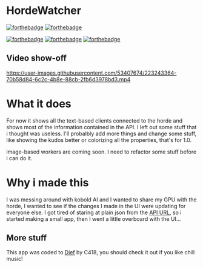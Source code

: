 # HordeWatcher
[![forthebadge](https://forthebadge.com/images/badges/powered-by-electricity.svg)](https://forthebadge.com)
[![forthebadge](https://forthebadge.com/images/badges/you-didnt-ask-for-this.svg)](https://forthebadge.com)

[![forthebadge](https://forthebadge.com/images/badges/uses-html.svg)](https://forthebadge.com)
[![forthebadge](https://forthebadge.com/images/badges/made-with-go.svg)](https://forthebadge.com)
[![forthebadge](https://forthebadge.com/images/badges/made-with-vue.svg)](https://forthebadge.com)

## Video show-off

https://user-images.githubusercontent.com/53407674/223243364-70b58d84-6c2c-4b8e-88cb-2fb6d3978bd3.mp4

# What it does

For now it shows all the text-based clients connected to the horde and shows most of the information contained in the API. I left out some stuff that i thought was useless. I'll probalbly add more things and change some stuff, like showing the kudos better or colorizing all the properties, that's for 1.0.

image-based workers are coming soon. I need to refactor some stuff before i can do it.

# Why i made this
I was messing around with kobold AI and I wanted to share my GPU with the horde, I wanted to see if the changes I made in the UI were updating for everyone else.
I got tired of staring at plain json from the [API URL](https://aihorde.net/api/v2/workers?type=text), so i started making a small app, then I went a little overboard with the UI...

## More stuff

This app was coded to [Dief](https://c418.bandcamp.com/album/dief) by C418, you should check it out if you like chill music!
